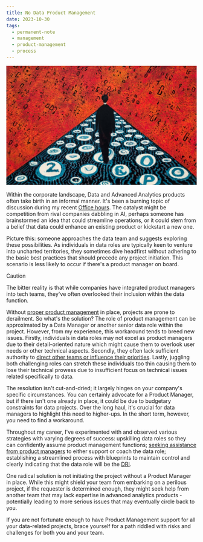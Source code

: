 ```yaml
---
title: No Data Product Management
date: 2023-10-30
tags:
  - permanent-note
  - management
  - product-management
  - process
---
```

![Image created on ideogram. Prompt: A lonely man walks all alone towards an horizon made of numbers and equations. Style by Stanley donwood, painting](notes/attachments/no-data-product-management.jpg)

Within the corporate landscape, Data and Advanced Analytics products often take birth in an informal manner. It's been a burning topic of discussion during my recent [Office hours](writing/Office%20hours.md). The catalyst might be competition from rival companies dabbling in AI, perhaps someone has brainstormed an idea that could streamline operations, or it could stem from a belief that data could enhance an existing product or kickstart a new one.

Picture this: someone approaches the data team and suggests exploring these possibilities. As individuals in data roles are typically keen to venture into uncharted territories, they sometimes dive headfirst without adhering to the basic best practices that should precede any project initiation. This scenario is less likely to occur if there's a product manager on board.

>[!caution]
> The bitter reality is that while companies have integrated product managers into tech teams, they've often overlooked their inclusion within the data function.

Without [proper product management](literature-notes/Articles/Why%20Your%20Company%20Needs%20Data-Product%20Managers.md) in place, projects are prone to derailment. So what's the solution? The role of product management can be approximated by a Data Manager or another senior data role within the project. However, from my experience, this workaround tends to breed new issues. Firstly, individuals in data roles may not excel as product managers due to their detail-oriented nature which might cause them to overlook user needs or other technical aspects. Secondly, they often lack sufficient authority to [direct other teams or influence their priorities](notes/Other%20People%20Problems.md). Lastly, juggling both challenging roles can stretch these individuals too thin causing them to lose their technical prowess due to insufficient focus on technical issues related specifically to data.

The resolution isn't cut-and-dried; it largely hinges on your company's specific circumstances. You can certainly advocate for a Product Manager, but if there isn't one already in place, it could be due to budgetary constraints for data projects. Over the long haul, it's crucial for data managers to highlight this need to higher-ups. In the short term, however, you need to find a workaround.

Throughout my career, I've experimented with and observed various strategies with varying degrees of success: upskilling data roles so they can confidently assume product management functions; [seeking assistance from product managers](notes/Internal%20Networking.md)  to either support or coach the data role; establishing a streamlined process with blueprints to maintain control and clearly indicating that the data role will be the [DRI](notes/DRI.md). 

One radical solution is not initiating the project without a Product Manager in place. While this might shield your team from embarking on a perilous project, if the requester is determined enough, they might seek help from another team that may lack expertise in advanced analytics products - potentially leading to more serious issues that may eventually circle back to you.

If you are not fortunate enough to have Product Management support for all your data-related projects, brace yourself for a path riddled with risks and challenges for both you and your team.





